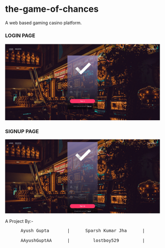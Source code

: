 # the-game-of-chances
A web based gaming casino platform.

<h3>LOGIN PAGE</h3>

![Login Page](/resources/Screenshots/login.png?raw=true "Login Portal")

<h3>SIGNUP PAGE</h3>

![Sign Up Page](/resources/Screenshots/signup.png?raw=true "Sign Up Portal")

A Project By:-
<pre>
      Ayush Gupta       |      Sparsh Kumar Jha      |       Ayush Daksh <br>
      AAyushGuptAA      |         lostboy529         |       frozentoad9
</pre>
